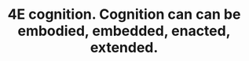 ---
title: "4E cognition. Cognition can can be embodied, embedded, enacted, extended."
tags: human experience
---